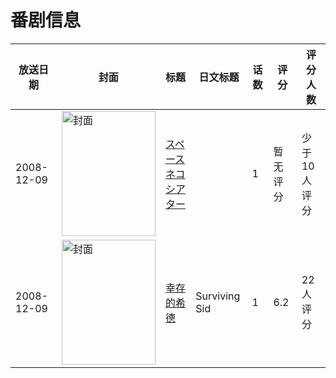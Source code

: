 # 番剧信息

|放送日期|封面|标题|日文标题|话数|评分|评分人数|
|---|---|---|---|---|---|---|
|2008-12-09|<img src="//lain.bgm.tv/pic/cover/c/c2/f6/112447_2lLoL.jpg" alt="封面" style="width:150px;height:200px;object-fit:cover;">|[スペースネコシアター](https://bangumi.tv/subject/112447)||1|暂无评分|少于10人评分|
|2008-12-09|<img src="//lain.bgm.tv/pic/cover/c/c8/5b/115250_SfBbS.jpg" alt="封面" style="width:150px;height:200px;object-fit:cover;">|[幸存的希德](https://bangumi.tv/subject/115250)|Surviving Sid|1|6.2|22人评分|
